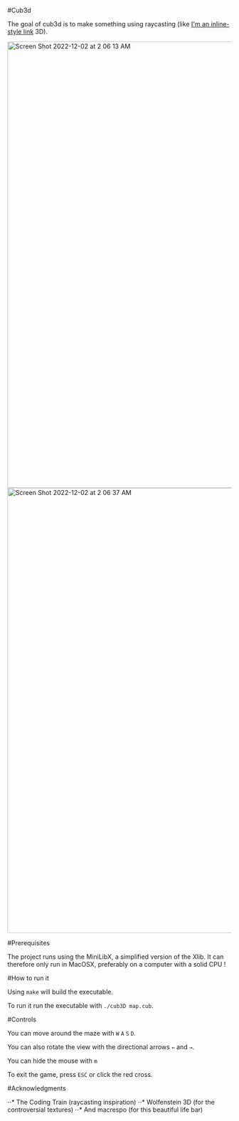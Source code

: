 #Cub3d

The goal of cub3d is to make something using raycasting (like [I'm an inline-style link](https://fr.wikipedia.org/wiki/Wolfenstein_3D) 3D).

<img width="1004" alt="Screen Shot 2022-12-02 at 2 06 13 AM" src="https://user-images.githubusercontent.com/65908703/205191840-e5063e6d-2da1-4707-b925-632957f7f523.png">

<img width="1001" alt="Screen Shot 2022-12-02 at 2 06 37 AM" src="https://user-images.githubusercontent.com/65908703/205191856-7165f325-49e1-4410-9745-fb8edf51da9b.png">

#Prerequisites

The project runs using the MiniLibX, a simplified version of the Xlib. It can therefore only run in MacOSX, preferably on a computer with a solid CPU !

#How to run it

Using `make` will build the executable.

To run it  run the executable with `./cub3D map.cub`.

#Controls

You can move around the maze with `W` `A` `S` `D`.

You can also rotate the view with the directional arrows `←` and `→`.

You can hide the mouse with `m`

To exit the game, press `ESC` or click the red cross.

#Acknowledgments

⋅⋅* The Coding Train (raycasting inspiration)
⋅⋅* Wolfenstein 3D (for the controversial textures)
⋅⋅* And macrespo (for this beautiful life bar)


